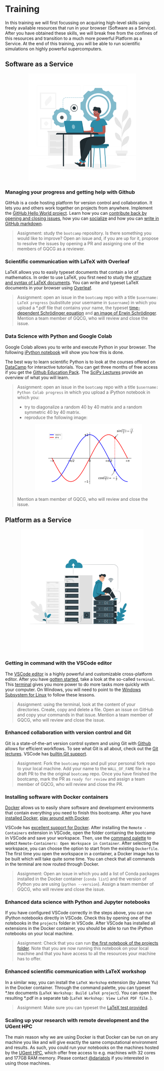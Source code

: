 
# Training

In this training we will first focussing on acquiring high-level skills using freely available resources that run in your browser (Software as a Service). After you have obtained these skills, we will break free from the confines of this resources and transition to a much more powerful Platform as a Service. At the end of this training, you will be able to run scientific simulations on highly powerful supercomputers.

## Software as a Service

<p align="center">
<img src="../media/local.png" width="350">
</p>

### Managing your progress and getting help with Github

GitHub is a code hosting platform for version control and collaboration. It lets you and others work together on projects from anywhere. Implement the [GitHub Hello World project](https://guides.github.com/activities/hello-world/). Learn how you can [contribute back by opening and closing issues](https://guides.github.com/features/issues/), how you can [socialize](https://guides.github.com/activities/socialize/) and how you can [write in GitHub markdown](https://guides.github.com/features/mastering-markdown/). 

> Assignment: study the `bootcamp` repository. Is there something you would like to improve? Open an issue and, if you are up for it, propose to resolve the issues by opening a PR and assigning one of the members of GQCG as a reviewer.

### Scientific communication with LaTeX with Overleaf

LaTeX allows you to easily typeset documents that contain a lot of mathematics. In order to use LaTeX, you first need to study the [structure and syntax of LaTeX documents](https://latex.ugent.be/files/documenten/latex-cursus.pdf). You can write and typeset LaTeX documents in your browser using [Overleaf](https://www.overleaf.com). 

> Assignment: open an issue in the `bootcamp` repo with a title `$username: LaTeX progress` (substitute your username in `$username`) in which you upload a *.pdf file that contains your name, the typeset [time-dependent Schrödinger equation](https://en.wikipedia.org/wiki/Schr%C3%B6dinger_equation#Time-dependent_equation) and [an image of Erwin Schrödinger](https://en.wikipedia.org/wiki/Schr%C3%B6dinger_equation#/media/File:Erwin_Schrodinger2.jpg). Mention a team member of GQCG, who will review and close the issue.

### Data Science with Python and Google Colab

Google Colab allows you to write and execute Python in your browser. The following [iPython notebook](https://colab.research.google.com/notebooks/intro.ipynb) will show you how this is done.

The best way to learn scientific Python is to look at the courses offered on [DataCamp](https://www.datacamp.com) for interactive tutorials. You can get three months of free access if you get the [Github Education Pack](https://education.github.com/pack). The [SciPy Lectures](http://www.scipy-lectures.org) provide an overview of what you will learn.

> Assignment: open an issue in the `bootcamp` repo with a title `$username: Python Colab progress` in which you upload a iPython notebook in which you:
> - try to diagonalize a random 40 by 40 matrix and a random symmetric 40 by 40 matrix. 
> - reproduce the following image:
> <p align="center">
> <img src="../media/python-colab.png" width="350">
> </p>
> Mention a team member of GQCG, who will review and close the issue.

## Platform as a Service

<p align="center">
<img src="../media/cloud.png" width="400">
</p>

### Getting in command with the VSCode editor

The [VSCode editor](https://code.visualstudio.com/) is a highly powerful and customizable cross-platform editor. After you have [gotten started](https://code.visualstudio.com/docs), take a look at the so-called `terminal`. This [terminal](https://swcarpentry.github.io/shell-novice) gives you more power to do more tasks more quickly with your computer. On Windows, you will need to point to the [Windows Subsystem for Linux](https://stackoverflow.com/questions/42606837/how-do-i-use-bash-on-windows-from-the-visual-studio-code-integrated-terminal) to follow these lessons.

> Assignment: using the terminal, look at the content of your directories. Create, copy and delete a file. Open an issue on GitHub and copy your commands in that issue. 
> Mention a team member of GQCG, who will review and close the issue.

### Enhanced collaboration with version control and Git

Git is a state-of-the-art version control system and using Git with [Github](https://www.github.com) allows for efficient workflows. To see what Git is all about, check out the [Git lectures](https://swcarpentry.github.io/git-novice). VSCode has [builtin Git support](https://code.visualstudio.com/docs/introvideos/versioncontrol).

> Assignment: Fork the `bootcamp` repo and pull your personal fork repo to your local machine. Add your name to the `WALL_OF_FAME` file in a draft PR to the the original `bootcamp` repo. Once you have finished the bootcamp, mark the PR as `ready for review` and assign a team member of GQCG, who will review and close the PR.

### Installing software with Docker containers

[Docker](https://www.docker.com/) allows us to easily share software and development environments that contain everything you need to finish this bootcamp. After you have [installed Docker](https://www.docker.com/get-started), [play around with Docker](https://www.docker.com/play-with-docker).

VSCode has [excellent support for Docker](https://code.visualstudio.com/docs/remote/containers-tutorial). After installing the `Remote - Containers` extension in VSCode,  open the folder containing the bootcamp in VSCode and save your workspace. Then, use the [command palette](https://code.visualstudio.com/docs/getstarted/userinterface#:~:text=The%20most%20important%20key%20combination,provides%20access%20to%20many%20commands.) to select `Remote-Containers: Open Workspace in Container`. After selecting the workspace, you can choose the option to start from the existing `Dockerfile`. The first time you open the workspace in a container, a Docker image has to be built which will take quite some time. You can check that all commands in the terminal are now routed through Docker. 

> Assignment: Open an issue in which you add a list of Conda packages installed in the Docker container (`conda list`) and the version of Python you are using (`python --version`). Assign a team member of GQCG, who will review and close the issue.

### Enhanced data science with Python and Jupyter notebooks

If you have configured VSCode correctly in the steps above, you can run iPython notebooks directly in VSCode. Check this by opening one of the notebooks in the `projects` folder in VSCode. After VSCode has installed all extensions in the Docker container, you should be able to run the iPython notebooks on your local machine.

> Assignment: Check that you can run [the first notebook of the projects folder](../projects/molecular-geometry/Project1_Molecular_geometry_analysis.ipynb). Note that you are now running this notebook on your local machine and that you have access to all the resources your machine has to offer.

### Enhanced scientific communication with LaTeX workshop

In a similar way, you can install the `LaTeX Workshop` extension (by James Yu) in the Docker container. Through the command palette, you can typeset *.tex documents (`LaTeX Workshop: Build LaTeX project`). You can open the resulting *.pdf in a separate tab (`LaTeX Workshop: View LaTeX PDF file.`).

> Assignment: Make sure you can typeset the [LaTeX test provided](latex/main.tex).

### Scaling up your research with remote development and the UGent HPC

The main reason why we are using Docker is that Docker can be run on any machine you like and will give exactly the same computational environment and results. As such, you could run your notebooks on the machines hosted by the [UGent HPC](https://www.ugent.be/hpc/en), which offer free access to e.g. machines with 32 cores and 177GB RAM memory. Please contact [@dariatols](https://github.com/GQCG-org/GQCG/blob/master/members/daria_tolstykh.md) if you interested in using those machines.
